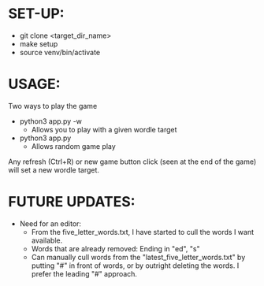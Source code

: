 # SET-UP:
* git clone <ssh> <target_dir_name>
* make setup
* source venv/bin/activate

# USAGE:
Two ways to play the game
* python3 app.py -w
  * Allows you to play with a given wordle target
* python3 app.py
  * Allows random game play

Any refresh (Ctrl+R) or new game button click (seen at the end of the game) will set a new wordle target.

# FUTURE UPDATES:
* Need for an editor:
  * From the five_letter_words.txt, I have started to cull the words I want available.
  * Words that are already removed: Ending in "ed", "s"
  * Can manually cull words from the "latest_five_letter_words.txt" by putting "#" in front of words, or by outright deleting the words. I prefer the leading "#" approach.
